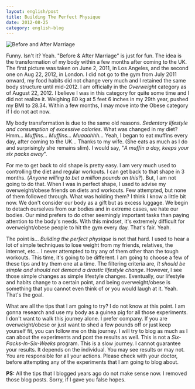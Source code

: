 ```yaml
---
layout: english/post
title: Building The Perfect Physique
date: 2012-08-25
category: english-blog
---
```


![Before and After Marriage]({{site.english.blog.downloads}}/before-after-marriage.jpg)

Funny. Isn't it? Yeah. "Before & After Marriage" is just for fun. The idea is the transformation of my body within a few months after coming to the UK. The first picture was taken on June 2, 2011, in Los Angeles, and the second one on Aug 22, 2012, in London. I did not go to the gym from July 2011 onward, my food habits did not change very much and I retained the same body structure until mid-2012. I am officially in the *Overweight* category as of August 22, 2012. I believe I was in this category for quite some time and I did not realize it. Weighing 80 kg at 5 feet 6 inches in my 29th year, pushed my BMI to 28.34. Within a few months, I may move into the Obese category if I do not act now.

My body transformation is due to the same old reasons. *Sedentary lifestyle and consumption of excessive calories*. What was changed in my diet? Hmm... *Muffins... Muffins... Muaaahhh...* Yeah, I began to eat muffins every day, after coming to the UK... Thanks to my wife. (She eats as much as I do and surprisingly she remains slim). I would say, "*A muffin a day, keeps your six packs away*".

For me to get back to old shape is pretty easy. I am very much used to controlling the diet and regular workouts. I can get back to that shape in 3 months. (*Anyone willing to bet a million pounds on this?*). But, I am not going to do that. When I was in perfect shape, I used to advise my overweight/obese friends on diets and workouts. Few attempted, but none of them followed through. What was holding them? I think I know a little bit now. We don't consider our body as a gift but as excess luggage. We begin to detach ourselves from our bodies and in extreme cases, we hate our bodies. Our mind prefers to do other seemingly important tasks than paying attention to the body's needs. With this mindset, it's extremely difficult for overweight/obese people to hit the gym every day. That's fair. Yeah.

The point is... *Building the perfect physique* is not that hard. I used to hear a lot of simple techniques to lose weight from my friends, relatives, the internet, etc... I never attempted to try any of them other than the tough workouts. This time, it's going to be different. I am going to choose a few of these tips and try them one at a time. The filtering criteria are, *It should be simple and should not demand a drastic lifestyle change*. However, I see those simple changes as simple lifestyle changes. Eventually, our lifestyle and habits change to a certain point, and being overweight/obese is something that you cannot even think of or you would laugh at it. Yeah. That's the goal.

What are all the tips that I am going to try? I do not know at this point. I am gonna research and use my body as a guinea pig for all those experiments. I don't want to walk this journey alone. I prefer company. If you are overweight/obese or just want to shed a few pounds off or just keep yourself fit, you can follow me on this journey. I will try to blog as much as I can about the experiments and post the results as well. This is not a *Six-Packs-In-Six-Weeks* program. This is a slow journey. I cannot guarantee your results. It depends on the individual. You may see results or may not. You are responsible for all your actions. Please check with your doctor, before attempting any of the experiments that I am going to blog about.

**PS:** All the tips that I blogged years ago do not make sense now. I removed those blog posts. Sorry, if I gave you false hopes.
